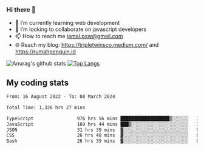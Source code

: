 ### Hi there 👋

<!--
**padepokanpenguin/padepokanpenguin** is a ✨ _special_ ✨ repository because its `README.md` (this file) appears on your GitHub profile.
-->

- 🌱 I’m currently learning  web development
- 👯 I’m looking to collaborate on javascript developers
- 📫 How to reach me jamal.psw@gmail.com
- 🌐 Reach my blog:
   https://tripletwinsco.medium.com/ and
   https://rumahpenguin.id

![Anurag's github stats](https://github-readme-stats.vercel.app/api?username=padepokanpenguin&count_private=true&disable_animations=false&show_icons=true&theme=default)
[![Top Langs](https://github-readme-stats.vercel.app/api/top-langs/?username=padepokanpenguin&theme=default&layout=compact)](https://github.com/padepokanpenguin)

## My coding stats

<!--START_SECTION:waka-->

```txt
From: 16 August 2022 - To: 08 March 2024

Total Time: 1,326 hrs 27 mins

TypeScript                976 hrs 56 mins ██████████████████▒░░░░░░   73.65 %
JavaScript                169 hrs 44 mins ███▒░░░░░░░░░░░░░░░░░░░░░   12.80 %
JSON                      31 hrs 39 mins  ▓░░░░░░░░░░░░░░░░░░░░░░░░   02.39 %
CSS                       26 hrs 48 mins  ▓░░░░░░░░░░░░░░░░░░░░░░░░   02.02 %
Bash                      26 hrs 39 mins  ▓░░░░░░░░░░░░░░░░░░░░░░░░   02.01 %
```

<!--END_SECTION:waka-->


